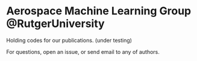 # Aerospace Machine Learning Group @RutgerUniversity
Holding codes for our publications. (under testing)

For questions, open an issue, or send email to any of authors. 
